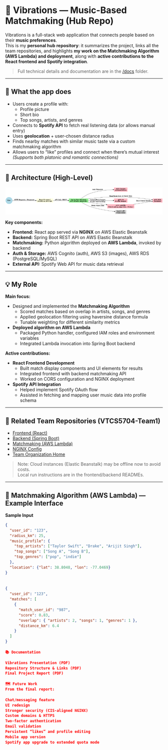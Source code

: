 # 🎵 Vibrations — Music-Based Matchmaking (Hub Repo)

Vibrations is a full-stack web application that connects people based on their **music preferences**.  
This is my **personal hub repository**: it summarizes the project, links all the team repositories, and highlights **my work on the Matchmaking Algorithm (AWS Lambda) and deployment**, along with **active contributions to the React frontend and Spotify integration**.

> Full technical details and documentation are in the [/docs](./docs) folder.

---

## 🚀 What the app does
- Users create a profile with:
  - Profile picture
  - Short bio
  - Top songs, artists, and genres
- Connects to **Spotify API** to fetch real listening data (or allows manual entry)
- Uses **geolocation** + user-chosen distance radius
- Finds nearby matches with similar music taste via a custom matchmaking algorithm
- Allows users to “like” profiles and connect when there’s mutual interest  
*(Supports both platonic and romantic connections)*

---

## 🧱 Architecture (High-Level)

![System Architecture](./assets/architecture.png)

**Key components:**
- **Frontend:** React app served via **NGINX** on AWS Elastic Beanstalk  
- **Backend:** Spring Boot REST API on AWS Elastic Beanstalk  
- **Matchmaking:** Python algorithm deployed on **AWS Lambda**, invoked by backend  
- **Auth & Storage:** AWS Cognito (auth), AWS S3 (images), AWS RDS (PostgreSQL/MySQL)  
- **External API:** Spotify Web API for music data retrieval

---

## 💡 My Role

**Main focus:**
- Designed and implemented the **Matchmaking Algorithm**  
  - Scored matches based on overlap in artists, songs, and genres  
  - Applied geolocation filtering using haversine distance formula  
  - Tunable weighting for different similarity metrics
- **Deployed algorithm on AWS Lambda**  
  - Packaged Python handler, configured IAM roles and environment variables  
  - Integrated Lambda invocation into Spring Boot backend

**Active contributions:**
- **React Frontend Development**  
  - Built match display components and UI elements for results  
  - Integrated frontend with backend matchmaking API  
  - Worked on CORS configuration and NGINX deployment
- **Spotify API Integration**  
  - Helped implement Spotify OAuth flow  
  - Assisted in fetching and mapping user music data into profile schema

---

## 🔗 Related Team Repositories (VTCS5704-Team1)
- [Frontend (React)](https://github.com/VTCS5704-Team1/vibrations-front-end)  
- [Backend (Spring Boot)](https://github.com/VTCS5704-Team1/vibrations-back-end)  
- [Matchmaking (AWS Lambda)](https://github.com/VTCS5704-Team1/vibrations-matchmaking)  
- [NGINX Config](https://github.com/VTCS5704-Team1/nginx)  
- [Team Organization Home](https://github.com/VTCS5704-Team1)  

> Note: Cloud instances (Elastic Beanstalk) may be offline now to avoid costs.  
> Local run instructions are in the frontend/backend READMEs.

---

## 🧮 Matchmaking Algorithm (AWS Lambda) — Example Interface

**Sample Input**
```json
{
  "user_id": "123",
  "radius_km": 25,
  "music_profile": {
    "top_artists": ["Taylor Swift", "Drake", "Arijit Singh"],
    "top_songs": ["Song A", "Song B"],
    "top_genres": ["pop", "indie"]
  },
  "location": {"lat": 38.8048, "lon": -77.0469}
}


{
  "user_id": "123",
  "matches": [
    {
      "match_user_id": "987",
      "score": 0.83,
      "overlap": { "artists": 2, "songs": 1, "genres": 1 },
      "distance_km": 6.4
    }
  ]
}

📚 Documentation

Vibrations Presentation (PDF)
Repository Structure & Links (PDF)
Final Project Report (PDF)

🗺 Future Work
From the final report:

Chat/messaging feature
UI redesign
Stronger security (CIS-aligned NGINX)
Custom domains & HTTPS
Two-factor authentication
Email validation
Persistent “likes” and profile editing
Mobile app version
Spotify app upgrade to extended quota mode